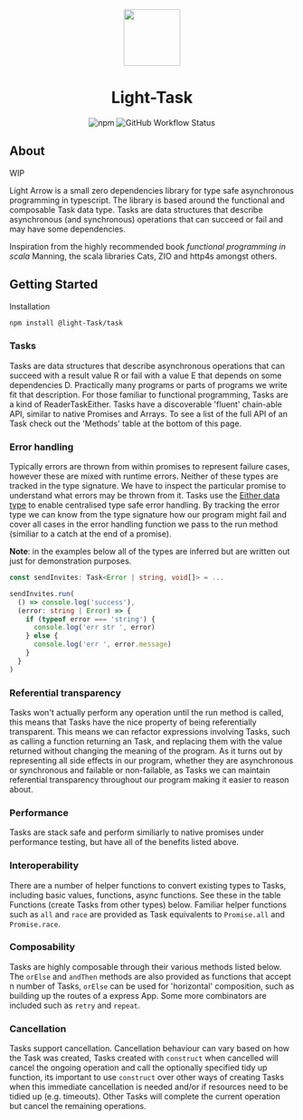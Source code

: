 <div align="center">
<img height="100" src="https://raw.githubusercontent.com/lauri3new/light-Task/master/Task1.png">
<h1 >Light-Task</h1>
</div>

<p align="center">
<img alt="npm" src="https://img.shields.io/npm/v/@light-arrow/task?color=g">
<img alt="GitHub Workflow Status" src="https://img.shields.io/github/lauri3new/light-arrow-task/workflows/tests/badge.svg">
</p>

## About

WIP

Light Arrow is a small zero dependencies library for type safe asynchronous programming in typescript. The library is based around the functional and composable Task data type. Tasks are data structures that describe asynchronous (and synchronous) operations that can succeed or fail and may have some dependencies.

Inspiration from the highly recommended book _functional programming in scala_ Manning, the scala libraries Cats, ZIO and http4s amongst others.

## Getting Started

Installation

```bash
npm install @light-Task/task
```

### Tasks

Tasks are data structures that describe asynchronous operations that can succeed with a result value R or fail with a value E that depends on some dependencies D. Practically many programs or parts of programs we write fit that description. For those familiar to functional programming, Tasks are a kind of ReaderTaskEither. Tasks have a discoverable 'fluent' chain-able API, similar to native Promises and Arrays. To see a list of the full API of an Task check out the 'Methods' table at the bottom of this page.

### Error handling

Typically errors are thrown from within promises to represent failure cases, however these are mixed with runtime errors. Neither of these types are tracked in the type signature. We have to inspect the particular promise to understand what errors may be thrown from it. Tasks use the [Either data type](Either.md) to enable centralised type safe error handling. By tracking the error type we can know from the type signature how our program might fail and cover all cases in the error handling function we pass to the run method (similiar to a catch at the end of a promise).

**Note**: in the examples below all of the types are inferred but are written out just for demonstration purposes.

```ts
const sendInvites: Task<Error | string, void[]> = ...

sendInvites.run(
  () => console.log('success'),
  (error: string | Error) => {
    if (typeof error === 'string') {
      console.log('err str ', error)
    } else {
      console.log('err ', error.message)
    }
  }
)
```

### Referential transparency

Tasks won't actually perform any operation until the run method is called, this means that Tasks have the nice property of being referentially transparent. This means we can refactor expressions involving Tasks, such as calling a function returning an Task, and replacing them with the value returned without changing the meaning of the program. As it turns out by representing all side effects in our program, whether they are asynchronous or synchronous and failable or non-failable, as Tasks we can maintain referential transparency throughout our program making it easier to reason about.

### Performance

Tasks are stack safe and perform similiarly to native promises under performance testing, but have all of the benefits listed above.

### Interoperability

There are a number of helper functions to convert existing types to Tasks, including basic values, functions, async functions. See these in the table Functions (create Tasks from other types) below. Familiar helper functions such as `all` and `race` are provided as Task equivalents to `Promise.all` and `Promise.race`.

### Composability

Tasks are highly composable through their various methods listed below. The `orElse` and `andThen` methods are also provided as functions that accept n number of Tasks, `orElse` can be used for 'horizontal' composition, such as building up the routes of a express App. Some more combinators are included such as `retry` and `repeat`.

### Cancellation

Tasks support cancellation. Cancellation behaviour can vary based on how the Task was created, Tasks created with `construct` when cancelled will cancel the ongoing operation and call the optionally specified tidy up function, its important to use `construct` over other ways of creating Tasks when this immediate cancellation is needed and/or if resources need to be tidied up (e.g. timeouts). Other Tasks will complete the current operation but cancel the remaining operations.
